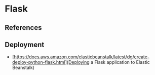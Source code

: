 # Flask

## References

## Deployment
- [https://docs.aws.amazon.com/elasticbeanstalk/latest/dg/create-deploy-python-flask.html](Deploying a Flask application to Elastic Beanstalk)
